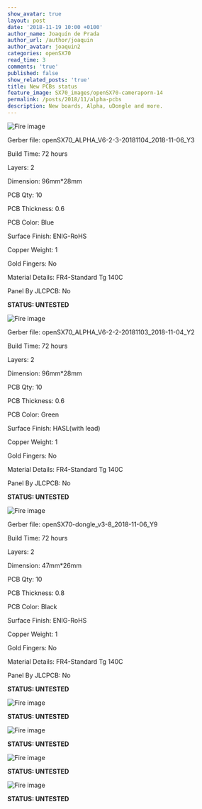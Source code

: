 ```yaml
---
show_avatar: true
layout: post
date: '2018-11-19 10:00 +0100'
author_name: Joaquín de Prada
author_url: /author/joaquin
author_avatar: joaquin2
categories: openSX70
read_time: 3
comments: 'true'
published: false
show_related_posts: 'true'
title: New PCBs status
feature_image: SX70_images/openSX70-cameraporn-14
permalink: /posts/2018/11/alpha-pcbs
description: New boards, Alpha, uDongle and more.
---
```

![Fire image]({{site.url}}/{{site.baseurl}}img/2018/1120181119-new-PCBs-Alpha-blue623.jpg)

Gerber file: openSX70_ALPHA_V6-2-3-20181104_2018-11-06_Y3

Build Time: 72 hours

Layers: 2

Dimension: 96mm*28mm

PCB Qty: 10

PCB Thickness: 0.6

PCB Color: Blue

Surface Finish: ENIG-RoHS

Copper Weight: 1

Gold Fingers: No

Material Details: FR4-Standard Tg 140C

Panel By JLCPCB: No

**STATUS: UNTESTED**

![Fire image]({{site.url}}/{{site.baseurl}}img/2018/11/20181119-new-PCBs-alpha-622.jpg)

Gerber file: openSX70_ALPHA_V6-2-2-20181103_2018-11-04_Y2

Build Time: 72 hours

Layers: 2

Dimension: 96mm*28mm

PCB Qty: 10

PCB Thickness: 0.6

PCB Color: Green

Surface Finish: HASL(with lead)

Copper Weight: 1

Gold Fingers: No

Material Details: FR4-Standard Tg 140C

Panel By JLCPCB: No

**STATUS: UNTESTED**

![Fire image]({{site.url}}/{{site.baseurl}}img/2018/11/20181119-new-PCBs-uDongle-38.jpg)

Gerber file: openSX70-dongle_v3-8_2018-11-06_Y9

Build Time: 72 hours

Layers: 2

Dimension: 47mm*26mm

PCB Qty: 10

PCB Thickness: 0.8

PCB Color: Black

Surface Finish: ENIG-RoHS

Copper Weight: 1

Gold Fingers: No

Material Details: FR4-Standard Tg 140C

Panel By JLCPCB: No

**STATUS: UNTESTED**

![Fire image]({{site.url}}/{{site.baseurl}}img/2018/11/20181119-new-PCBs-Udongle-37-HASL-2.jpg)


**STATUS: UNTESTED**

![Fire image]({{site.url}}/{{site.baseurl}}img/2018/11/20181119-new-PCBs-universal-bench-21.jpg)

**STATUS: UNTESTED**

![Fire image]({{site.url}}/{{site.baseurl}}img/2018/11/20181119-new-PCBs-dongle-USB.jpg)

**STATUS: UNTESTED**

![Fire image]({{site.url}}/{{site.baseurl}}img/2018/11/20181119-new-PCBs-udongle-33-remake.jpg)

**STATUS: UNTESTED**


